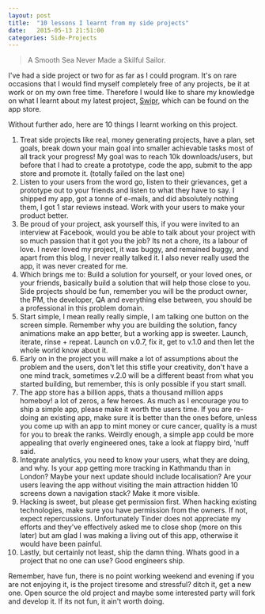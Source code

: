 ```yaml
---
layout: post
title:  "10 lessons I learnt from my side projects"
date:   2015-05-13 21:51:00
categories: Side-Projects
---
```


> A Smooth Sea Never Made a Skilful Sailor.


I've had a side project or two for as far as I could program. It's on rare occasions that I would find myself completely free of any projects, be it at work or on my own free time. Therefore I would like to share my knowledge on what I learnt about my latest project, [Swipr](http://www.google.com), which can be found on the app store.

Without further ado, here are 10 things I learnt working on this project.

1. Treat side projects like real, money generating projects, have a plan, set goals, break down your main goal into smaller achievable tasks most of all track your progress! My goal was to reach 10k downloads/users, but before that I had to create a prototype, code the app, submit to the app store and promote it. (totally failed on the last one)
2. Listen to your users from the word go, listen to their grievances, get a prototype out to your friends and listen to what they have to say. I shipped my app, got a tonne of e-mails, and did absolutely nothing them, I got 1 star reviews instead. Work with your users to make your product better.
3. Be proud of your project, ask yourself this, if you were invited to an interview at Facebook, would you be able to talk about your project with so much passion that it got you the job? Its not a chore, its a labour of love. I never loved my project, it was buggy, and remained buggy, and apart from this blog, I never really talked it. I also never really used the app, it was never created for me.
4. Which brings me to: Build a solution for yourself, or your loved ones, or your friends, basically build a solution that will help those close to you. Side projects should be fun, remember you will be the product owner, the PM, the developer, QA and everything else between, you should be a professional in this problem domain.
5. Start simple, I mean really really simple, I am talking one button on the screen simple. Remember why you are building the solution, fancy animations make an app better, but a working app is sweeter. Launch, iterate, rinse + repeat. Launch on v.0.7, fix it, get to v.1.0 and then let the whole world know about it.
6. Early on in the project you will make a lot of assumptions about the problem and the users, don't let this stifle your creativity, don't have a one mind track, sometimes v.2.0 will be a different beast from what you started building, but remember, this is only possible if you start small.
7. The app store has a billion apps, thats a thousand million apps homeboy! a lot of zeros, a few heroes. As much as I encourage you to ship a simple app, please make it worth the users time. If you are re-doing an existing app, make sure it is better than the ones before, unless you come up with an app to mint money or cure cancer, quality is a must for you to break the ranks. Weirdly enough, a simple app could be more appealing that overly engineered ones, take a look at flappy bird, 'nuff said.
8. Integrate analytics, you need to know your users, what they are doing, and why. Is your app getting more tracking in Kathmandu than in London? Maybe your next update should include localisation? Are your users leaving the app without visiting the main attraction hidden 10 screens down a navigation stack? Make it more visible.
9. Hacking is sweet, but please get permission first. When hacking existing technologies, make sure you have permission from the owners. If not, expect repercussions. Unfortunately Tinder does not appreciate my efforts and they've effectively asked me to close shop (more on this later) but am glad I was making a living out of this app, otherwise it would have been painful. 
10. Lastly, but certainly not least, ship the damn thing. Whats good in a project that no one can use? Good engineers ship. 

Remember, have fun, there is no point working weekend and evening if you are not enjoying it, is the project tiresome and stressful? ditch it, get a new one. Open source the old project and maybe some interested party will fork and develop it. If its not fun, it ain't worth doing.
